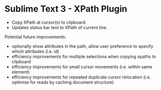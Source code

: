 Sublime Text 3 - XPath Plugin
============

- Copy XPath at cursor(s) to clipboard.
- Updates status bar text to XPath of current line.

Potential future improvements:
- optionally show attributes in the path, allow user preference to specify which attributes (i.e. id)
- efficiency improvements for multiple selections when copying xpaths to clipboard
- efficiency improvements for small cursor movements (i.e. within same element)
- efficiency improvements for repeated duplicate cursor relocation (i.e. optimise for reads by caching document structure)

